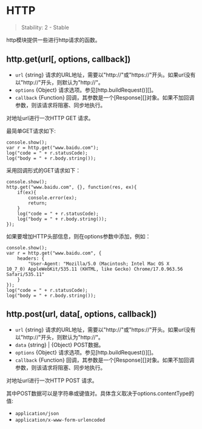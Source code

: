 # HTTP

> Stability: 2 - Stable

http模块提供一些进行http请求的函数。

## http.get(url[, options, callback])

* `url` {string} 请求的URL地址，需要以"http://"或"https://"开头。如果url没有以"http://"开头，则默认为"http://"。
* `options` {Object} 请求选项。参见[http.buildRequest()][]。
* `callback` {Function} 回调，其参数是一个[Response][]对象。如果不加回调参数，则该请求将阻塞、同步地执行。

对地址url进行一次HTTP GET 请求。

最简单GET请求如下:

```
console.show();
var r = http.get("www.baidu.com");
log("code = " + r.statusCode);
log("body = " + r.body.string());
```

采用回调形式的GET请求如下：

```
console.show();
http.get("www.baidu.com", {}, function(res, ex){
	if(ex){
		console.error(ex);
		return;
	}
	log("code = " + r.statusCode);
	log("body = " + r.body.string());
});
```

如果要增加HTTP头部信息，则在options参数中添加，例如：
```
console.show();
var r = http.get("www.baidu.com", {
	headers: {
		"User-Agent: "Mozilla/5.0 (Macintosh; Intel Mac OS X
10_7_0) AppleWebKit/535.11 (KHTML, like Gecko) Chrome/17.0.963.56
Safari/535.11"
	}
});
log("code = " + r.statusCode);
log("body = " + r.body.string());
```

## http.post(url, data[, options, callback])

* `url` {string} 请求的URL地址，需要以"http://"或"https://"开头。如果url没有以"http://"开头，则默认为"http://"。
* `data` {string} | {Object} POST数据。
* `options` {Object} 请求选项。参见[http.buildRequest()][]。
* `callback` {Function} 回调，其参数是一个[Response][]对象。如果不加回调参数，则该请求将阻塞、同步地执行。

对地址url进行一次HTTP POST 请求。

其中POST数据可以是字符串或键值对。具体含义取决于options.contentType的值:

* `application/json` 
* `application/x-www-form-urlencoded`


